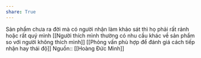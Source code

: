 ```yaml
---
share: True
---
```

Sản phẩm chưa ra đời mà có người nhận làm khảo sát thì họ phải rất rảnh hoặc rất quý mình
[[Người thích mình thường có nhu cầu khác về sản phẩm so với người không thích mình]]
[[Phỏng vấn phù hợp để đánh giá cách tiếp nhận hay thái độ]]
Nguồn:: [[Hoàng Đức Minh]]